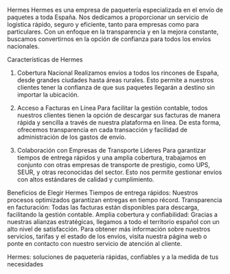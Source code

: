 Hermes
Hermes es una empresa de paquetería especializada en el envío de paquetes a toda España. Nos dedicamos a proporcionar un servicio de logística rápido, seguro y eficiente, tanto para empresas como para particulares. Con un enfoque en la transparencia y en la mejora constante, buscamos convertirnos en la opción de confianza para todos los envíos nacionales.

Características de Hermes
1. Cobertura Nacional
Realizamos envíos a todos los rincones de España, desde grandes ciudades hasta áreas rurales. Esto permite a nuestros clientes tener la confianza de que sus paquetes llegarán a destino sin importar la ubicación.

2. Acceso a Facturas en Línea
Para facilitar la gestión contable, todos nuestros clientes tienen la opción de descargar sus facturas de manera rápida y sencilla a través de nuestra plataforma en línea. De esta forma, ofrecemos transparencia en cada transacción y facilidad de administración de los gastos de envío.

3. Colaboración con Empresas de Transporte Líderes
Para garantizar tiempos de entrega rápidos y una amplia cobertura, trabajamos en conjunto con otras empresas de transporte de prestigio, como UPS, SEUR, y otras reconocidas del sector. Esto nos permite gestionar envíos con altos estándares de calidad y cumplimiento.

Beneficios de Elegir Hermes
Tiempos de entrega rápidos: Nuestros procesos optimizados garantizan entregas en tiempo récord.
Transparencia en facturación: Todas las facturas están disponibles para descarga, facilitando la gestión contable.
Amplia cobertura y confiabilidad: Gracias a nuestras alianzas estratégicas, llegamos a todo el territorio español con un alto nivel de satisfacción.
Para obtener más información sobre nuestros servicios, tarifas y el estado de los envíos, visita nuestra página web o ponte en contacto con nuestro servicio de atención al cliente.

Hermes: soluciones de paquetería rápidas, confiables y a la medida de tus necesidades
